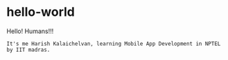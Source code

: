 # hello-world

Hello! Humans!!!

    It's me Harish Kalaichelvan, learning Mobile App Development in NPTEL by IIT madras.
